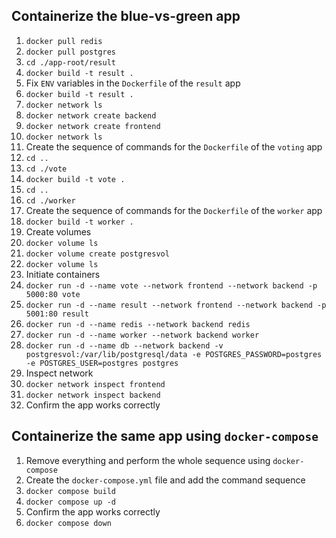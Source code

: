 ## Containerize the blue-vs-green app
1. `docker pull redis`
2. `docker pull postgres`
3. `cd ./app-root/result`
4. `docker build -t result .`
5. Fix `ENV` variables in the `Dockerfile` of the `result` app
6. `docker build -t result .`
7. `docker network ls`
8. `docker network create backend`
9. `docker network create frontend`
10. `docker network ls`
11. Create the sequence of commands for the `Dockerfile` of the `voting` app
12. `cd ..`
13. `cd ./vote`
14. `docker build -t vote .`
15. `cd ..`
16. `cd ./worker`
17. Create the sequence of commands for the `Dockerfile` of the `worker` app
18. `docker build -t worker .`
19. Create volumes
20. `docker volume ls`
21. `docker volume create postgresvol`
22. `docker volume ls`
23. Initiate containers
24. `docker run -d --name vote --network frontend --network backend -p 5000:80 vote`
25. `docker run -d --name result --network frontend --network backend -p 5001:80 result`
26. `docker run -d --name redis --network backend redis`
27. `docker run -d --name worker --network backend worker`
28. `docker run -d --name db --network backend -v postgresvol:/var/lib/postgresql/data -e POSTGRES_PASSWORD=postgres -e POSTGRES_USER=postgres postgres`
29. Inspect network
30. `docker network inspect frontend`
31. `docker network inspect backend`
32. Confirm the app works correctly

## Containerize the same app using `docker-compose`
1. Remove everything and perform the whole sequence using `docker-compose`
2. Create the `docker-compose.yml` file and add the command sequence
3. `docker compose build`
4. `docker compose up -d`
5. Confirm the app works correctly
6. `docker compose down`